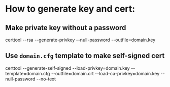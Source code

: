 # How to generate key and cert:

## Make private key without a password

certtool --rsa --generate-privkey --null-password --outfile=domain.key

## Use ``domain.cfg`` template to make self-signed cert

certtool --generate-self-signed --load-privkey=domain.key --template=domain.cfg --outfile=domain.crt --load-ca-privkey=domain.key --null-password --no-text
